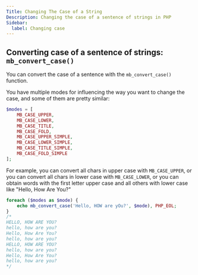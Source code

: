 ```yaml
---
Title: Changing The Case of a String
Description: Changing the case of a sentence of strings in PHP
Sidebar:
  label: Changing case
---
```


## Converting case of a sentence of strings: `mb_convert_case()`

You can convert the case of a sentence with the `mb_convert_case()` function.

You have multiple modes for influencing the way you want to change the case, and some of them are pretty similar:

```php
$modes = [
    MB_CASE_UPPER,
    MB_CASE_LOWER,
    MB_CASE_TITLE,
    MB_CASE_FOLD,
    MB_CASE_UPPER_SIMPLE,
    MB_CASE_LOWER_SIMPLE,
    MB_CASE_TITLE_SIMPLE,
    MB_CASE_FOLD_SIMPLE
];
```

For example, you can convert all chars in upper case with `MB_CASE_UPPER`, or you can convert all chars in lower case with `MB_CASE_LOWER`, or you can obtain words with the first letter upper case and all others with lower case like "Hello, How Are You?"

```php
foreach ($modes as $mode) {
    echo mb_convert_case('Hello, HOW are yOu?', $mode), PHP_EOL;
}
/*
HELLO, HOW ARE YOU?
hello, how are you?
Hello, How Are You?
hello, how are you?
HELLO, HOW ARE YOU?
hello, how are you?
Hello, How Are You?
hello, how are you?
*/
```
